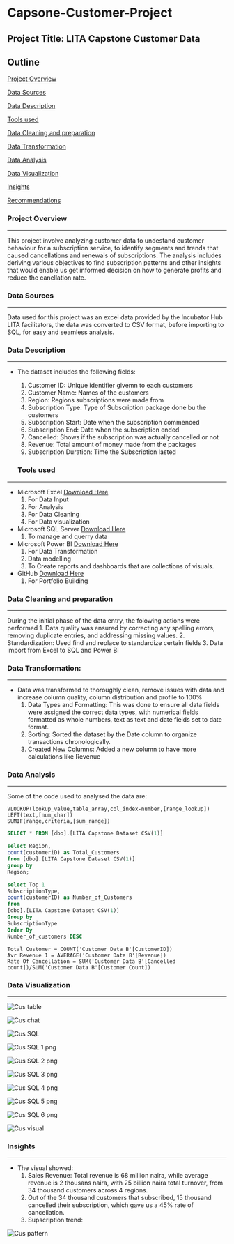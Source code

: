 # Capsone-Customer-Project

## Project Title: LITA Capstone Customer Data

## Outline
[Project Overview](#project-overview)

[Data Sources](#data-sources)

[Data Description](#data-description)

[Tools used](#tools-used)

[Data Cleaning and preparation](#data-cleaning-and-preparation) 

[Data Transformation](#data-transformation)

[Data Analysis](#data-analysis)

[Data Visualization](#data-visualization)

[Insights](#insights)

[Recommendations](#recommendations)

### Project Overview
---
This project involve analyzing customer data to undestand customer behaviour for a subscription service, to identify segments and trends that caused cancellations and renewals of subscriptions. The analysis includes deriving various objectives to find subscription patterns and other insights that would enable us get informed decision on how to generate profits and reduce the canellation rate.

### Data Sources
---
Data used for this project was an excel data provided by the Incubator Hub LITA facilitators, the data was converted to CSV format, before importing to SQL, for easy and seamless analysis.

### Data Description
---
- The dataset includes the following fields:
    1. Customer ID: Unique identifier givemn to each customers
    2. Customer Name: Names of the customers
    3. Region: Regions subscriptions were made from
    4. Subscription Type: Type of Subscription package done bu the customers
    5. Subscription Start: Date when the subscription commenced
    6. Subscription End: Date when the subscription ended
    7. Cancelled: Shows if the subscription was actually cancelled or not
    8. Revenue: Total amount of money made from the packages
    9. Subscription Duration: Time the Subscription lasted
 
  ### Tools used
---
-  Microsoft Excel [Download Here](https://www.microsoftexcel.com)
     1. For Data Input
     2. For Analysis
     3. For Data Cleaning
     4. For Data visualization
-  Microsoft SQL Server [Download Here](https://www.microsoft.com/en-us/sql-server/sql-server-downloads)
     1. To manage and querry data 
-  Microsoft Power BI [Download Here](https://www.microsoftpowerbi.com)
     1. For Data Transformation
     2. Data modelling
     3. To Create reports and dashboards that are collections of visuals.
-  GitHub [Download Here](https://www.github.com)
     1. For Portfolio Building

### Data Cleaning and preparation
---
During the initial phase of the data entry, the folowing actions were performed
     1.  Data quality was ensured by correcting any spelling errors, removing duplicate entries, and addressing 
         missing values.
     2.  Standardization: Used find and replace to standardize certain fields
     3.  Data import from Excel to SQL and Power BI

### Data Transformation:
 ---
 - Data was transformed to thoroughly clean, remove issues with data and increase column quality, column distribution and profile to 100%
      1. Data Types and Formatting: This was done to ensure all data fields were assigned the correct data types, with numerical fields formatted as whole numbers, 
         text as text and date fields set to date format. 
      3. Sorting: Sorted the dataset by the Date column to organize transactions chronologically.
      4. Created New Columns: Added a new column to have more calculations like Revenue

### Data Analysis
---
Some of the code used to analysed the data are:
```Excel
VLOOKUP(lookup_value,table_array,col_index-number,[range_lookup])
LEFT(text,[num_char])
SUMIF(range,criteria,[sum_range])
```
```SQL
SELECT * FROM [dbo].[LITA Capstone Dataset CSV(1)]

select Region,
count(customeriD) as Total_Customers
from [dbo].[LITA Capstone Dataset CSV(1)]
group by
Region;

select Top 1
SubscriptionType,
count(customerID) as Number_of_Customers
from 
[dbo].[LITA Capstone Dataset CSV(1)]
Group by
SubscriptionType
Order By
Number_of_customers DESC
```
```Power Bi
Total Customer = COUNT('Customer Data B'[CustomerID])
Avr Revenue 1 = AVERAGE('Customer Data B'[Revenue])
Rate Of Cancellation = SUM('Customer Data B'[Cancelled count])/SUM('Customer Data B'[Customer Count])
```

### Data Visualization
---
![Cus table](https://github.com/user-attachments/assets/7e724407-6370-4e6d-8f17-5eaccb3e1aaa)

![Cus chat](https://github.com/user-attachments/assets/ffd76271-b946-4cb8-a1e6-634db47e182e)



![Cus SQL](https://github.com/user-attachments/assets/d7e75294-0cef-44c1-8c72-3592dd6048e6)

![Cus SQL 1 png](https://github.com/user-attachments/assets/bb1c5678-d25f-46d9-bfb1-57d399b04373)

![Cus SQL 2 png](https://github.com/user-attachments/assets/95568ac3-fac4-4ff9-af04-3a8b0a1c504b)

![Cus SQL 3 png](https://github.com/user-attachments/assets/dddef420-6dc6-4797-9637-bae10014b14f)

![Cus SQL 4 png](https://github.com/user-attachments/assets/a7e2a619-81b1-456e-bce2-32eef639c024)

![Cus SQL 5 png](https://github.com/user-attachments/assets/cabb21ab-7da8-4a7d-b2c6-c4078ce86db6)

![Cus SQL 6 png](https://github.com/user-attachments/assets/799f008b-4460-4dec-8540-89c76bd0853d)

![Cus visual](https://github.com/user-attachments/assets/8f4aad7c-83bb-4f5a-a1a6-96ebdf1307a2)

### Insights
---
- The visual showed:
   1. Sales Revenue: Total revenue is 68 million naira, while average revenue is 2 thousans naira, with 25 billion naira total turnover, from 34 thousand customers 
      across 4 regions.
  2. Out of the 34 thousand customers that subscribed, 15 thousand cancelled their subscription, which gave us a 45% rate of cancellation.
  3. Supscription trend:
 
![Cus pattern](https://github.com/user-attachments/assets/d303ec9e-abc6-49f6-a2e1-ae9655168bf8)
